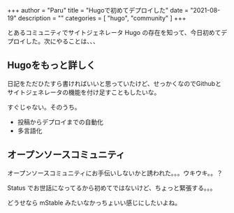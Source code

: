 +++
author = "Paru"
title = "Hugoで初めてデプロイした"
date = "2021-08-19"
description = ""
categories = [
    "hugo", "community"
]
+++

とあるコミュニティでサイトジェネレータ Hugo の存在を知って、今日初めてデプロイした。次にやることは、、、

<!--more-->

## Hugoをもっと詳しく

日記をただひたすら書ければいいと思っていたけど、せっかくなのでGithubとサイトジェネレータの機能を付け足すこともしたいな。

すぐじゃない。そのうち。

- 投稿からデプロイまでの自動化
- 多言語化

## オープンソースコミュニティ

オープンソースコミュニティにお手伝いしないかと誘われた。。。ウキウキ。。？

Status でお世話になってるから初めてではないけど、ちょっと緊張する。。。

どうせなら mStable みたいなかっちょいい感じにしたいよね。
